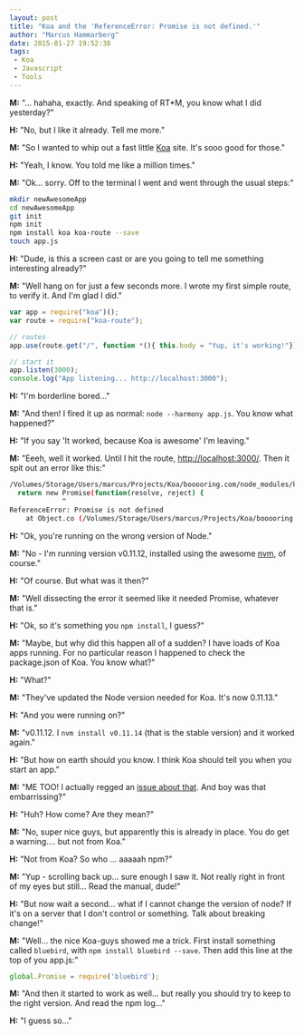 ```yaml
---
layout: post
title: "Koa and the 'ReferenceError: Promise is not defined.'"
author: "Marcus Hammarberg"
date: 2015-01-27 19:52:38
tags:
 - Koa
 - Javascript
 - Tools
---
```


**M:** "... hahaha, exactly. And speaking of RT*M, you know what I did yesterday?"

**H:** "No, but I like it already. Tell me more."

**M:** "So I wanted to whip out a fast little [Koa](http://www.koajs.com) site. It's sooo good for those."

**H:** "Yeah, I know. You told me like a million times."

**M:** "Ok... sorry. Off to the terminal I went and went through the usual steps:"

```bash
mkdir newAwesomeApp
cd newAwesomeApp
git init
npm init
npm install koa koa-route --save
touch app.js
```

**H:** "Dude, is this a screen cast or are you going to tell me something interesting already?"

**M:** "Well hang on for just a few seconds more. I wrote my first simple route, to verify it. And I'm glad I did."

```javascript
var app = require("koa")();
var route = require("koa-route");

// routes
app.use(route.get("/", function *(){ this.body = "Yup, it's working!"}));

// start it
app.listen(3000);
console.log("App listening... http://localhost:3000");
```

**H:** "I'm borderline bored..."

**M:** "And then! I fired it up as normal: `node --harmony app.js`. You know what happened?"

**H:** "If you say 'It worked, because Koa is awesome' I'm leaving."

**M:** "Eeeh, well it worked. Until I hit the route, <http://localhost:3000/>. Then it spit out an error like this:"

```bash
/Volumes/Storage/Users/marcus/Projects/Koa/booooring.com/node_modules/koa/node_modules/co/index.js:47
  return new Promise(function(resolve, reject) {
             ^
ReferenceError: Promise is not defined
    at Object.co (/Volumes/Storage/Users/marcus/Projects/Koa/booooring.com/node_modules/koa/node_modules/co/index.js:47:14)
```

**H:** "Ok, you're running on the wrong version of Node."

**M:** "No - I'm running version v0.11.12, installed using the awesome [nvm](https://github.com/creationix/nvm), of course."

**H:** "Of course. But what was it then?"

**M:** "Well dissecting the error it seemed like it needed Promise, whatever that is."

**H:** "Ok, so it's something you `npm install`, I guess?"

**M:** "Maybe, but why did this happen all of a sudden? I have loads of Koa apps running. For no particular reason I happened to check the package.json of Koa. You know what?"

**H:** "What?"

**M:** "They've updated the Node version needed for Koa. It's now 0.11.13."

**H:** "And you were running on?"

**M:** "v0.11.12. I `nvm install v0.11.14` (that is the stable version) and it worked again."

**H:** "But how on earth should you know. I think Koa should tell you when you start an app."

**M:** "ME TOO! I actually regged an [issue about that](https://github.com/koajs/koa/issues/397). And boy was that embarrissing?"

**H:** "Huh? How come? Are they mean?"

**M:** "No, super nice guys, but apparently this is already in place. You do get a warning.... but not from Koa."

**H:** "Not from Koa? So who ... aaaaah npm?"

**M:** "Yup - scrolling back up... sure enough I saw it. Not really right in front of my eyes but still... Read the manual, dude!"

**H:** "But now wait a second... what if I cannot change the version of node? If it's on a server that I don't control or something. Talk about breaking change!"

**M:** "Well... the nice Koa-guys showed me a trick. First install something called `bluebird`, with `npm install bluebird --save`. Then add this line at the top of you app.js:"

```javascript
global.Promise = require('bluebird');
```

**M:** "And then it started to work as well... but really you should try to keep to the right version. And read the npm log..."

**H:** "I guess so..."
